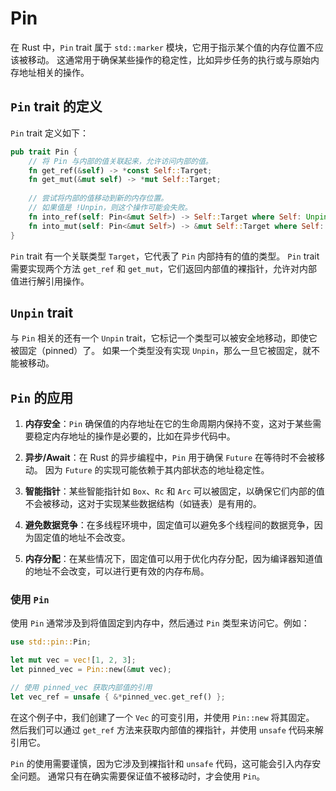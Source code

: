 # Pin

在 Rust 中，`Pin` trait 属于 `std::marker` 模块，它用于指示某个值的内存位置不应该被移动。
这通常用于确保某些操作的稳定性，比如异步任务的执行或与原始内存地址相关的操作。

## `Pin` trait 的定义

`Pin` trait 定义如下：

```rust
pub trait Pin {
    // 将 Pin 与内部的值关联起来，允许访问内部的值。
    fn get_ref(&self) -> *const Self::Target;
    fn get_mut(&mut self) -> *mut Self::Target;
    
    // 尝试将内部的值移动到新的内存位置。
    // 如果值是 !Unpin，则这个操作可能会失败。
    fn into_ref(self: Pin<&mut Self>) -> Self::Target where Self: Unpin;
    fn into_mut(self: Pin<&mut Self>) -> &mut Self::Target where Self: Unpin;
}
```

`Pin` trait 有一个关联类型 `Target`，它代表了 `Pin` 内部持有的值的类型。
`Pin` trait 需要实现两个方法 `get_ref` 和 `get_mut`，它们返回内部值的裸指针，允许对内部值进行解引用操作。

## `Unpin` trait

与 `Pin` 相关的还有一个 `Unpin` trait，它标记一个类型可以被安全地移动，即使它被固定（pinned）了。
如果一个类型没有实现 `Unpin`，那么一旦它被固定，就不能被移动。

## `Pin` 的应用

1. **内存安全**：`Pin` 确保值的内存地址在它的生命周期内保持不变，这对于某些需要稳定内存地址的操作是必要的，比如在异步代码中。

2. **异步/Await**：在 Rust 的异步编程中，`Pin` 用于确保 `Future` 在等待时不会被移动。
因为 `Future` 的实现可能依赖于其内部状态的地址稳定性。

3. **智能指针**：某些智能指针如 `Box`、`Rc` 和 `Arc` 可以被固定，以确保它们内部的值不会被移动，这对于实现某些数据结构（如链表）是有用的。

4. **避免数据竞争**：在多线程环境中，固定值可以避免多个线程间的数据竞争，因为固定值的地址不会改变。

5. **内存分配**：在某些情况下，固定值可以用于优化内存分配，因为编译器知道值的地址不会改变，可以进行更有效的内存布局。

### 使用 `Pin`

使用 `Pin` 通常涉及到将值固定到内存中，然后通过 `Pin` 类型来访问它。例如：

```rust
use std::pin::Pin;

let mut vec = vec![1, 2, 3];
let pinned_vec = Pin::new(&mut vec);

// 使用 pinned_vec 获取内部值的引用
let vec_ref = unsafe { &*pinned_vec.get_ref() };
```

在这个例子中，我们创建了一个 `Vec` 的可变引用，并使用 `Pin::new` 将其固定。
然后我们可以通过 `get_ref` 方法来获取内部值的裸指针，并使用 `unsafe` 代码来解引用它。

`Pin` 的使用需要谨慎，因为它涉及到裸指针和 `unsafe` 代码，这可能会引入内存安全问题。
通常只有在确实需要保证值不被移动时，才会使用 `Pin`。
